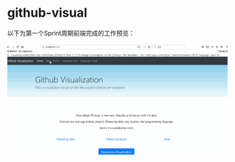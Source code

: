 # github-visual
以下为第一个Sprint周期前端完成的工作预览：</br>
</br>
![image](https://github.com/software-case-course/github_visual/blob/master/github-visual-web/reviews/sprint1.gif)
